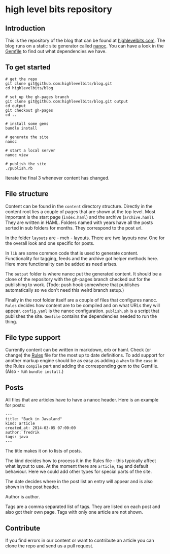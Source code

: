 high level bits repository
==========================

Introduction
------------

This is the repository of the blog that can be found at [highlevelbits.com](http://highlevelbits.com). The blog runs on a static site generator called [nanoc](http://nanoc.ws/). You can have a look in the [Gemfile](https://github.com/highlevelbits/blog/blob/master/Gemfile) to find out what dependencies we have.

To get started
--------------

    # get the repo
    git clone git@github.com:highlevelbits/blog.git
    cd highlevelbits/blog

    # set up the gh-pages branch
    git clone git@github.com:highlevelbits/blog.git output
    cd output
    git checkout gh-pages
    cd ..

    # install some gems
    bundle install

    # generate the site
    nanoc

    # start a local server
    nanoc view

    # publish the site
    ./publish.rb

Iterate the final 3 whenever content has changed.

File structure
--------------

Content can be found in the `content` directory structure. Directly in the content root lies a couple of pages that are shown at the top level. Most important is the start page (`index.haml`) and the archive (`archive.haml`). They are written in HAML. Folders named with years have all the posts sorted in sub folders for months. They correspond to the post url.

In the folder `layouts` are - meh - layouts. There are two layouts now. One for the overall look and one specific for posts.

In `lib` are some common code that is used to generate content. Functionality for tagging, feeds and the archive got helper methods here. Here more functionality can be added as need arises.

The `output` folder is where nanoc put the generated content. It should be a clone of the repository with the gh-pages branch checked out for the publishing to work. (Todo: push hook somewhere that publishes automatically so we don't need this weird branch setup.)

Finally in the root folder itself are a couple of files that configures nanoc. `Rules` decides how content are to be compiled and on what URLs they will appear. `config.yaml` is the nanoc configuration. `publish.sh` is a script that publishes the site. `Gemfile` contains the dependencies needed to run the thing.

File type support
-----------------

Currently content can be written in markdown, erb or haml. Check (or change) the [Rules](https://github.com/highlevelbits/blog/blob/master/Rules) file for the most up to date definitions. To add support for another markup engine should be as easy as adding a `when` to the `case` in the Rules `compile` part and adding the corresponding gem to the Gemfile. (Also - run `bundle install`.)

Posts
-----

All files that are articles have to have a nanoc header. Here is an example for posts:

    ---
    title: "Back in Javaland"
    kind: article
    created_at: 2014-03-05 07:00:00
    author: fredrik
    tags: java
    ---

The title makes it on to lists of posts. 

The kind decides how to process it in the Rules file - this typically affect what layout to use. At the moment there are `article`, `tag`  and default behaviour. Here we could add other types for special parts of the site.

The date decides where in the post list an entry will appear and is also shown in the post header.

Author is author.

Tags are a comma separated list of tags. They are listed on each post and also got their own page. Tags with only one article are not shown.

Contribute
----------

If you find errors in our content or want to contribute an article you can clone the repo and send us a pull request.
